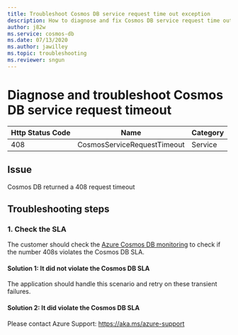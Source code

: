 ```yaml
---
title: Troubleshoot Cosmos DB service request time out exception
description: How to diagnose and fix Cosmos DB service request time out exception
author: j82w
ms.service: cosmos-db
ms.date: 07/13/2020
ms.author: jawilley
ms.topic: troubleshooting
ms.reviewer: sngun
---
```


# Diagnose and troubleshoot Cosmos DB service request timeout

| Http Status Code | Name | Category |
|---|---|---|
|408|CosmosServiceRequestTimeout|Service|

## Issue

Cosmos DB returned a 408 request timeout

## Troubleshooting steps

### 1. Check the SLA
The customer should check the [Azure Cosmos DB monitoring](monitor-cosmos-db.md) to check if the number 408s violates the Cosmos DB SLA.

#### Solution 1: It did not violate the Cosmos DB SLA
The application should handle this scenario and retry on these transient failures.

#### Solution 2: It did violate the Cosmos DB SLA
Please contact Azure Support: https://aka.ms/azure-support